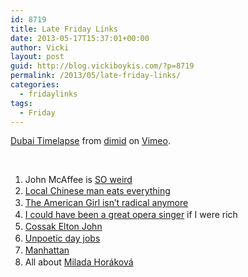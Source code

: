 ```yaml
---
id: 8719
title: Late Friday Links
date: 2013-05-17T15:37:01+00:00
author: Vicki
layout: post
guid: http://blog.vickiboykis.com/?p=8719
permalink: /2013/05/late-friday-links/
categories:
  - fridaylinks
tags:
  - Friday
---
```

[Dubai Timelapse](http://vimeo.com/65888557) from [dimid](http://vimeo.com/user1232595) on [Vimeo](http://vimeo.com).

&nbsp;

<span style="line-height: 13px;"><span style="line-height: 13px;"></span></span>

  1. John McAffee is <a href="http://features.slashdot.org/story/13/05/07/2017203/interview-john-mcafee-answers-your-questions" target="_blank">SO weird</a>
  2. <a style="line-height: 19px;" href="http://www.latimes.com/news/local/la-me-chinese-eater-20130422-dto,0,6902048.htmlstory" target="_blank">Local Chinese man eats everything</a>
  3. <a style="line-height: 19px;" href="http://www.theatlantic.com/sexes/archive/2013/04/american-girls-arent-radical-anymore/275199/" target="_blank">The American Girl isn&#8217;t radical anymore</a>
  4. <a style="line-height: 19px;" href="http://thebillfold.com/2013/05/i-could-have-been-a-great-opera-singer-if-i-were-rich/" target="_blank">I could have been a great opera singer</a> <span style="line-height: 19px;">if I were rich</span>
  5. <a style="line-height: 19px;" href="http://kcmeesha.com/2013/05/06/communists-to-elton-john-when-in-cossack-land-dress-as-cossacks-do" target="_blank">Cossak Elton John</a>
  6. <a style="line-height: 19px;" href="http://www.theparisreview.org/blog/2013/05/02/unpoetic-day-jobs-and-other-news" target="_blank">Unpoetic day jobs</a>
  7. <a style="line-height: 19px;" href="http://marginalrevolution.com/marginalrevolution/2013/05/markets-in-everything-the-culture-that-is-manhattan.html" target="_blank">Manhattan</a>
  8. <span style="line-height: 19px;">All about </span><a style="line-height: 19px;" href="http://www.metafilter.com/128165/I-go-with-my-head-held-high-One-also-has-to-know-how-to-lose" target="_blank">Milada Horáková</a>

&nbsp;